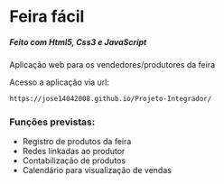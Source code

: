 # Feira fácil

##### Feito com Html5, Css3 e JavaScript

Aplicação web para os vendedores/produtores da feira

Acesso a aplicação via url:
```bash
https://jose14042008.github.io/Projeto-Integrador/
```

### Funções previstas:
- Registro de produtos da feira
- Redes linkadas ao produtor
- Contabilização de produtos
- Calendário para visualização de vendas
